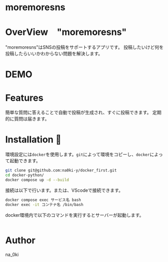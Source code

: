 # moremoresns
# OverView　"moremoresns"

"moremoresns"はSNSの投稿をサポートするアプリです。
投稿したいけど何を投稿したらいいかわからない問題を解決します。

<!-- [Go to app](https://xxx) -->
<!-- から使用することができます。 -->
# DEMO
<!-- ![screenshot](/readme_images/xxx.png) -->
# Features
簡単な質問に答えることで自動で投稿が生成され、すぐに投稿できます。
定期的に質問は届きます。
# Installation :balloon:
環境設定には`docker`を使用します。`git`によって環境をコピーし、`docker`によって起動できます。
```bash
git clone git@github.com:na0ki-y/docker_first.git
cd docker-python/
docker compose up -d --build
```

接続は以下で行います。または、VScodeで接続できます。

```bash
docker compose exec サービス名 bash
docker exec -it コンテナ名 /bin/bash
```

docker環境内で以下のコマンドを実行するとサーバーが起動します。
```bash

```

# Author
na_0ki
